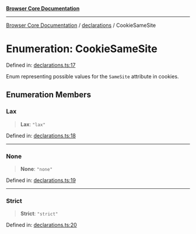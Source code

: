 [**Browser Core Documentation**](../../README.md)

***

[Browser Core Documentation](../../README.md) / [declarations](../README.md) / CookieSameSite

# Enumeration: CookieSameSite

Defined in: [declarations.ts:17](https://github.com/stonemjs/browser-core/blob/361f0c0c27ded9b8e26c081642a73881c7a22507/src/declarations.ts#L17)

Enum representing possible values for the `SameSite` attribute in cookies.

## Enumeration Members

### Lax

> **Lax**: `"lax"`

Defined in: [declarations.ts:18](https://github.com/stonemjs/browser-core/blob/361f0c0c27ded9b8e26c081642a73881c7a22507/src/declarations.ts#L18)

***

### None

> **None**: `"none"`

Defined in: [declarations.ts:19](https://github.com/stonemjs/browser-core/blob/361f0c0c27ded9b8e26c081642a73881c7a22507/src/declarations.ts#L19)

***

### Strict

> **Strict**: `"strict"`

Defined in: [declarations.ts:20](https://github.com/stonemjs/browser-core/blob/361f0c0c27ded9b8e26c081642a73881c7a22507/src/declarations.ts#L20)
